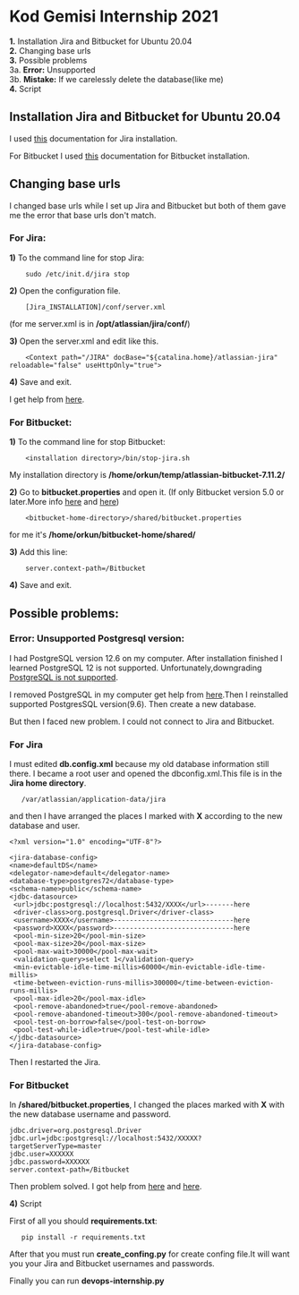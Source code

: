 # Kod Gemisi Internship 2021



**1.** Installation Jira and Bitbucket for Ubuntu 20.04<br>
**2.** Changing base urls<br>
**3.** Possible problems<br>
3a. **Error:** Unsupported<br>
3b. **Mistake:** If we carelessly delete the database(like me)<br>
**4.** Script<br>




## Installation Jira and Bitbucket for Ubuntu 20.04

I used [this](https://confluence.atlassian.com/adminjiraserver/installing-jira-applications-on-linux-938846841.html) documentation for Jira installation.

For Bitbucket I used [this](https://confluence.atlassian.com/bitbucketserver/install-bitbucket-server-on-linux-868976991.html) documentation for Bitbucket
installation.

## Changing base urls

I changed base urls while I set up Jira and Bitbucket but both of them gave me the error that base urls don't match.

### For Jira:

**1)** To the command line for stop Jira:
````
    sudo /etc/init.d/jira stop
````

**2)** Open the configuration file.
````
    [Jira_INSTALLATION]/conf/server.xml
````
(for me server.xml is in **/opt/atlassian/jira/conf/**)

**3)** Open the server.xml and edit **<Context>** like this.
    
````
    <Context path="/JIRA" docBase="${catalina.home}/atlassian-jira" reloadable="false" useHttpOnly="true">
````
**4)** Save and exit.

I get help from [here](https://confluence.atlassian.com/adminjiraserver/configuring-the-base-url-938847830.html).

### For Bitbucket:

**1)** To the command line for stop Bitbucket:
````
    <installation directory>/bin/stop-jira.sh
````
My installation directory is **/home/orkun/temp/atlassian-bitbucket-7.11.2/**

**2)** Go to **bitbucket.properties** and open it.
(If only Bitbucket version 5.0 or later.More info [here](https://confluence.atlassian.com/kb/proxying-atlassian-server-applications-with-apache-http-server-mod_proxy_http-806032611.html) and [here](https://confluence.atlassian.com/bitbucketserver/change-bitbucket-s-context-path-776640153.html))
````
    <bitbucket-home-directory>/shared/bitbucket.properties
````
for me it's **/home/orkun/bitbucket-home/shared/**


**3)** Add this line:
````
    server.context-path=/Bitbucket
````

**4)** Save and exit.

## Possible problems:

### Error: Unsupported Postgresql version:

I had PostgreSQL version 12.6 on my computer. After installation finished I learned
PostgreSQL 12 is not supported. Unfortunately,downgrading [PostgreSQL is not supported](https://dba.stackexchange.com/questions/224991/downgrading-postgresql-10-to-9-4).

I removed PostgreSQL in my computer get help from [here](https://askubuntu.com/questions/32730/how-to-remove-postgres-from-my-installation).Then I reinstalled supported PostgresSQL version(9.6). Then create a new database.

But then I faced new problem. I could not connect to Jira and Bitbucket.

### For Jira
I must edited **db.config.xml** because my old database information still there. I became a root user and opened the dbconfig.xml.This file is in the **Jira home directory**.
````
   /var/atlassian/application-data/jira
````
and then I have arranged the places I marked with **X** according to the new database and user.
````
<?xml version="1.0" encoding="UTF-8"?>

<jira-database-config>
<name>defaultDS</name>
<delegator-name>default</delegator-name>
<database-type>postgres72</database-type>
<schema-name>public</schema-name>
<jdbc-datasource>
 <url>jdbc:postgresql://localhost:5432/XXXX</url>-------here
 <driver-class>org.postgresql.Driver</driver-class>
 <username>XXXX</username>------------------------------here
 <password>XXXX</password>------------------------------here
 <pool-min-size>20</pool-min-size>
 <pool-max-size>20</pool-max-size>
 <pool-max-wait>30000</pool-max-wait>
 <validation-query>select 1</validation-query>
 <min-evictable-idle-time-millis>60000</min-evictable-idle-time-millis>
 <time-between-eviction-runs-millis>300000</time-between-eviction-runs-millis>
 <pool-max-idle>20</pool-max-idle>
 <pool-remove-abandoned>true</pool-remove-abandoned>
 <pool-remove-abandoned-timeout>300</pool-remove-abandoned-timeout>
 <pool-test-on-borrow>false</pool-test-on-borrow>
 <pool-test-while-idle>true</pool-test-while-idle>
</jdbc-datasource>
</jira-database-config>

````
Then I restarted the Jira.

### For Bitbucket

In **<bitbucket-home-directory>/shared/bitbucket.properties**,
I changed the places marked with **X** with the new database username and password.
````
jdbc.driver=org.postgresql.Driver
jdbc.url=jdbc:postgresql://localhost:5432/XXXXX?targetServerType=master
jdbc.user=XXXXXX
jdbc.password=XXXXXX
server.context-path=/Bitbucket

````
Then problem solved.
I got help from [here](https://confluence.atlassian.com/adminjiraserver073/connecting-jira-applications-to-postgresql-861253040.html) and [here](https://confluence.atlassian.com/adminjiraserver073/jira-application-home-directory-861253888.html).

**4)** Script

First of all you should **requirements.txt**:

````
   pip install -r requirements.txt
````
After that you must run **create_confing.py** for create confing file.It will want
you your Jira and Bitbucket usernames and passwords.

Finally you can run **devops-internship.py**
